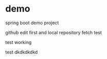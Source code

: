 # demo
spring boot demo project


github edit first and local repository fetch test

test working 

test dkdkdkdkd

